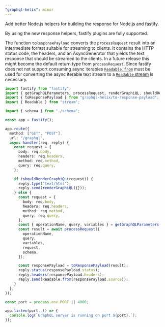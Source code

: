 ```yaml
---
"graphql-helix": minor
---
```


Add better Node.js helpers for building the response for Node.js and fastify.

By using the new response helpers, fastify plugins are fully supported.

The function `toResponsePayload` converts the `processRequest` result into an intermediate format suitable for streaming to clients. It contains the HTTP status code, the headers, and an AsyncGenerator that yields the text response that should be streamed to the clients. In a future release this might become the default return type from `processRequest`.
Since fastify does not not support consuming async iterables [`Readable.from`](https://nodejs.org/api/stream.html#streamreadablefromiterable-options) must be used for converting the async iterable text stream to a [`Readable` stream](https://nodejs.org/api/stream.html#readable-streams) is necessary.

```ts
import fastify from "fastify";
import { getGraphQLParameters, processRequest, renderGraphiQL, shouldRenderGraphiQL } from "graphql-helix";
import { toResponsePayload } from "graphql-helix/to-response-payload";
import { Readable } from "stream";

import { schema } from "./schema";

const app = fastify();

app.route({
  method: ["GET", "POST"],
  url: "/graphql",
  async handler(req, reply) {
    const request = {
      body: req.body,
      headers: req.headers,
      method: req.method,
      query: req.query,
    };

    if (shouldRenderGraphiQL(request)) {
      reply.type("text/html");
      reply.send(renderGraphiQL({}));
    } else {
      const request = {
        body: req.body,
        headers: req.headers,
        method: req.method,
        query: req.query,
      };
      const { operationName, query, variables } = getGraphQLParameters(request);
      const result = await processRequest({
        operationName,
        query,
        variables,
        request,
        schema,
      });

      const responsePayload = toResponsePayload(result);
      reply.status(responsePayload.status);
      reply.headers(responsePayload.headers);
      reply.send(Readable.from(responsePayload.source));
    }
  },
});

const port = process.env.PORT || 4000;

app.listen(port, () => {
  console.log(`GraphQL server is running on port ${port}.`);
});
```
